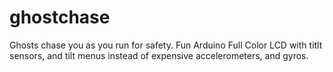 ghostchase
==========

Ghosts chase you as you run for safety. Fun Arduino Full Color LCD with titlt sensors, and tilt menus instead of expensive accelerometers, and gyros.